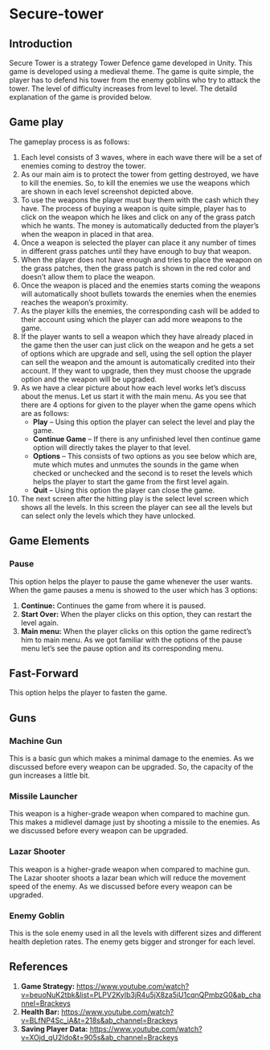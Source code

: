 # Secure-tower
## Introduction
Secure Tower is a strategy Tower Defence game developed in Unity. This game is developed using a medieval theme. The game is quite simple, the player has to defend his tower from the enemy goblins who try to attack the tower. The level of difficulty increases from level to level. The detaild explanation of the game is provided below.

## Game play
The gameplay process is as follows:
1. Each level consists of 3 waves, where in each wave there will be a set of enemies coming to destroy the tower.
2. As our main aim is to protect the tower from getting destroyed, we have to kill the enemies. So, to kill the enemies we use the weapons which are shown in each level screenshot depicted above.
3. To use the weapons the player must buy them with the cash which they have. The process of buying a weapon is quite simple, player has to click on the weapon which he likes and click on any of the grass patch which he wants. The money is automatically deducted from the player’s when the weapon in placed
in that area.
4. Once a weapon is selected the player can place it any number of times in
different grass patches until they have enough to buy that weapon.
5. When the player does not have enough and tries to place the weapon on the
grass patches, then the grass patch is shown in the red color and doesn’t allow
them to place the weapon.
6. Once the weapon is placed and the enemies starts coming the weapons will
automatically shoot bullets towards the enemies when the enemies reaches the
weapon’s proximity.
7. As the player kills the enemies, the corresponding cash will be added to their account using which the player can add more weapons to the game.
8. If the player wants to sell a weapon which they have already placed in the game then the user can just click on the weapon and he gets a set of options which are upgrade and sell, using the sell option the player can sell the weapon and the amount is automatically credited into their account. If they want to upgrade, then they must choose the upgrade option and the weapon will be upgraded.
9. As we have a clear picture about how each level works let’s discuss about the menus. Let us start it with the main menu. As you see that there are 4 options for given to the player when the game opens which are as follows:
    - **Play** – Using this option the player can select the level and play the game.
    - **Continue Game** – If there is any unfinished level then continue game option will directly takes the player to that level.
    - **Options** – This consists of two options as you see below which are, mute which mutes and unmutes the sounds in the game when checked or unchecked and the second is to reset the levels which helps the player to start the game from the first level again.
    - **Quit** – Using this option the player can close the game.
10. The next screen after the hitting play is the select level screen which shows all the levels. In this screen the player can see all the levels but can select only the levels which they have unlocked.

## Game Elements
### Pause
This option helps the player to pause the game whenever the user wants. When the
game pauses a menu is showed to the user which has 3 options:
1. **Continue:** Continues the game from where it is paused.
2. **Start Over:** When the player clicks on this option, they can restart the level again.
3. **Main menu:** When the player clicks on this option the game redirect’s him to main menu.
As we got familiar with the options of the pause menu let’s see the pause option and its corresponding menu.

## Fast-Forward
This option helps the player to fasten the game.

## Guns
### Machine Gun
This is a basic gun which makes a minimal damage to the enemies. As we discussed before every weapon can be upgraded. So, the capacity of the gun increases a little bit.

### Missile Launcher
This weapon is a higher-grade weapon when compared to machine gun. This makes a midlevel damage just by shooting a missile to the enemies. As we discussed before every weapon can be upgraded.

### Lazar Shooter
This weapon is a higher-grade weapon when compared to machine gun. The Lazar
shooter shoots a lazar bean which will reduce the movement speed of the enemy. As we discussed before every weapon can be upgraded. 

### Enemy Goblin
This is the sole enemy used in all the levels with different sizes and different health depletion rates. The enemy gets bigger and stronger for each level.

## References
1. **Game Strategy:** https://www.youtube.com/watch?v=beuoNuK2tbk&list=PLPV2KyIb3jR4u5jX8za5iU1cqnQPmbzG0&ab_channel=Brackeys
2. **Health Bar:** https://www.youtube.com/watch?v=BLfNP4Sc_iA&t=218s&ab_channel=Brackeys
3. **Saving Player Data:** https://www.youtube.com/watch?v=XOjd_qU2Ido&t=905s&ab_channel=Brackeys

